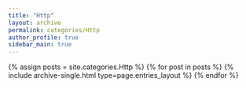 ```yaml
---
title: "Http"
layout: archive
permalink: categories/Http
author_profile: true
sidebar_main: true
---
```



{% assign posts = site.categories.Http %}
{% for post in posts %} {% include archive-single.html type=page.entries_layout %} {% endfor %}